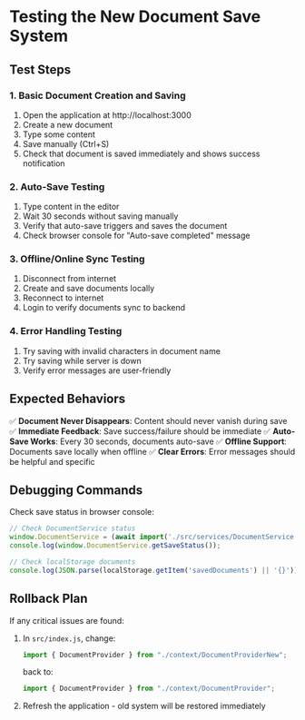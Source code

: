 # Testing the New Document Save System

## Test Steps

### 1. Basic Document Creation and Saving
1. Open the application at http://localhost:3000
2. Create a new document
3. Type some content
4. Save manually (Ctrl+S)
5. Check that document is saved immediately and shows success notification

### 2. Auto-Save Testing
1. Type content in the editor
2. Wait 30 seconds without saving manually
3. Verify that auto-save triggers and saves the document
4. Check browser console for "Auto-save completed" message

### 3. Offline/Online Sync Testing
1. Disconnect from internet
2. Create and save documents locally
3. Reconnect to internet
4. Login to verify documents sync to backend

### 4. Error Handling Testing
1. Try saving with invalid characters in document name
2. Try saving while server is down
3. Verify error messages are user-friendly

## Expected Behaviors

✅ **Document Never Disappears**: Content should never vanish during save
✅ **Immediate Feedback**: Save success/failure should be immediate
✅ **Auto-Save Works**: Every 30 seconds, documents auto-save
✅ **Offline Support**: Documents save locally when offline
✅ **Clear Errors**: Error messages should be helpful and specific

## Debugging Commands

Check save status in browser console:
```javascript
// Check DocumentService status
window.DocumentService = (await import('./src/services/DocumentService.js')).default;
console.log(window.DocumentService.getSaveStatus());

// Check localStorage documents
console.log(JSON.parse(localStorage.getItem('savedDocuments') || '{}'));
```

## Rollback Plan

If any critical issues are found:

1. In `src/index.js`, change:
   ```javascript
   import { DocumentProvider } from "./context/DocumentProviderNew";
   ```
   back to:
   ```javascript
   import { DocumentProvider } from "./context/DocumentProvider";
   ```

2. Refresh the application - old system will be restored immediately
